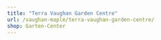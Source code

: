 ```yaml
---
title: "Terra Vaughan Garden Centre"
url: /vaughan-maple/terra-vaughan-garden-centre/
shop: Garten-Center
---
```


